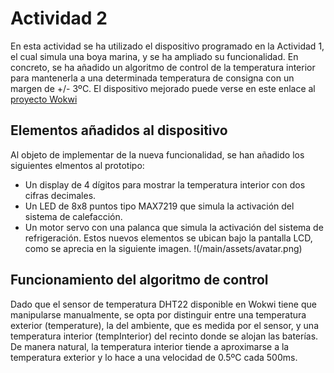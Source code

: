 # Actividad 2
En esta actividad se ha utilizado el dispositivo programado en la Actividad 1, el cual simula una boya marina, y se ha ampliado su funcionalidad. En concreto, se ha añadido un algoritmo de control de la temperatura interior para mantenerla a una determinada temperatura de consigna con un margen de +/- 3ºC.
El dispositivo mejorado puede verse en este enlace al [proyecto Wokwi](https://wokwi.com/projects/432228479492520961)

## Elementos añadidos al dispositivo
Al objeto de implementar de la nueva funcionalidad, se han añadido los siguientes elmentos al prototipo:
- Un display de 4 dígitos para mostrar la temperatura interior con dos cifras decimales.
- Un LED de 8x8 puntos tipo MAX7219 que simula la activación del sistema de calefacción.
- Un motor servo con una palanca que simula la activación del sistema de refrigeración.
Estos nuevos elementos se ubican bajo la pantalla LCD, como se aprecia en la siguiente imagen.
!(/main/assets/avatar.png)

## Funcionamiento del algoritmo de control
Dado que el sensor de temperatura DHT22 disponible en Wokwi tiene que manipularse manualmente, se opta por distinguir entre una temperatura exterior (temperature), la del ambiente, que es medida por el sensor, y una temperatura interior (tempInterior) del recinto donde se alojan las baterías. De manera natural, la temperatura interior tiende a aproximarse a la temperatura exterior y lo hace a una velocidad de 0.5ºC cada 500ms.
